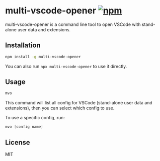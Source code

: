 # multi-vscode-opener [![npm](https://img.shields.io/npm/v/multi-vscode-opener.svg)](https://www.npmjs.com/package/multi-vscode-opener)

multi-vscode-opener is a command line tool to open VSCode with stand-alone user data and extensions.

## Installation

```sh
npm install -g multi-vscode-opener
```

You can also run `npx multi-vscode-opener` to use it directly.

## Usage

```sh
mvo
```

This command will list all config for VSCode (stand-alone user data and extensions), then you can select which config to use.

To use a specific config, run:

```sh
mvo [config name]
```

## License

MIT
